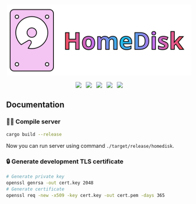 <p align="center">
    <img width="500" src="https://raw.githubusercontent.com/HomeDisk/.github/main/img/HomeDisk.svg" alt="HomeDisk Icon" />
</p>

<p align="center">
    <a href="https://github.com/MedzikUser/HomeDisk"><img src="https://img.shields.io/badge/built_with-Rust-dca282.svg?style=flat-square"></a>
    &nbsp;
    <a href="https://github.com/MedzikUser/HomeDisk"><img src="https://img.shields.io/badge/license-GPL_3.0-00bfff.svg?style=flat-square"></a>
    &nbsp;
    <a href="https://github.com/MedzikUser/HomeDisk"><img src="https://img.shields.io/github/workflow/status/MedzikUser/HomeDisk/Rust/main?style=flat-square"></a>
    &nbsp;
    <a href="https://homedisk-doc.vercel.app"><img src="https://img.shields.io/badge/docs.rs-66c2a5?style=flat-square&labelColor=555555&logo=docs.rs"></a>
    &nbsp;
    <a href="https://documenter.getpostman.com/view/23280189/VVk9dwRk"><img src="https://img.shields.io/badge/API_Docs-887BB0?style=flat-square&labelColor=555555&logo=postman"></a>
</p>

## Documentation

### 👨‍💻 Compile server

```bash
cargo build --release
```

Now you can run server using command `./target/release/homedisk`.

### 🔒 Generate development TLS certificate

```bash
# Generate private key
openssl genrsa -out cert.key 2048
# Generate certificate
openssl req -new -x509 -key cert.key -out cert.pem -days 365
```

